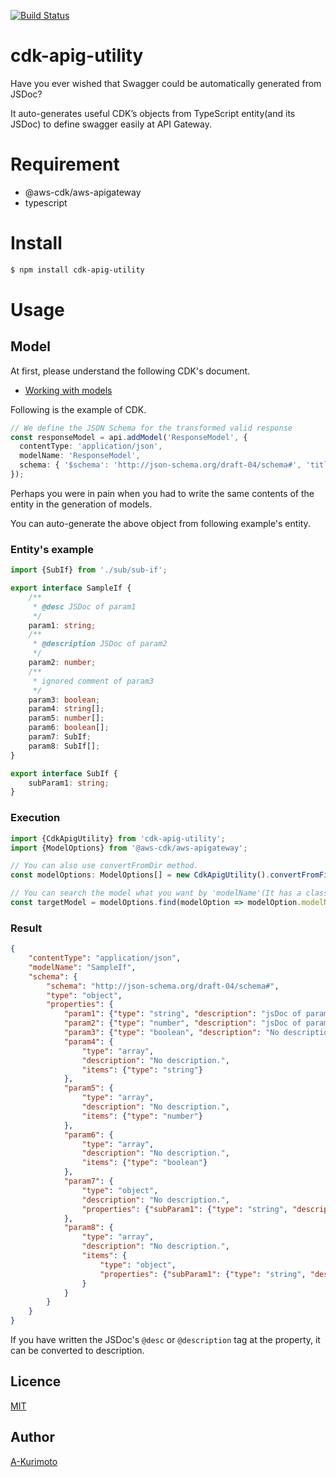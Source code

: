 [![Build Status](https://travis-ci.org/A-Kurimoto/cdk-apig-utility.svg?branch=master)](https://travis-ci.org/A-Kurimoto/cdk-apig-utility)

cdk-apig-utility
====

Have you ever wished that Swagger could be automatically generated from JSDoc?

It auto-generates useful CDK’s objects from TypeScript entity(and its JSDoc) to define swagger easily at API Gateway.

# Requirement
- @aws-cdk/aws-apigateway
- typescript

# Install

```bash
$ npm install cdk-apig-utility
```

# Usage

## Model

At first, please understand the following CDK's document.

- [Working with models](https://docs.aws.amazon.com/cdk/api/latest/docs/aws-apigateway-readme.html#working-with-models)

Following is the example of CDK.

```typescript
// We define the JSON Schema for the transformed valid response
const responseModel = api.addModel('ResponseModel', {
  contentType: 'application/json',
  modelName: 'ResponseModel',
  schema: { '$schema': 'http://json-schema.org/draft-04/schema#', 'title': 'pollResponse', 'type': 'object', 'properties': { 'state': { 'type': 'string' }, 'greeting': { 'type': 'string' } } }
});
```

Perhaps you were in pain when you had to write the same contents of the entity in the generation of models.

You can auto-generate the above object from following example's entity.

### Entity's example
```typescript:sample-if.ts
import {SubIf} from './sub/sub-if';

export interface SampleIf {
    /**
     * @desc JSDoc of param1
     */
    param1: string;
    /**
     * @description JSDoc of param2
     */
    param2: number;
    /**
     * ignored comment of param3
     */
    param3: boolean;
    param4: string[];
    param5: number[];
    param6: boolean[];
    param7: SubIf;
    param8: SubIf[];
}
```

```typescript:sub-if.ts
export interface SubIf {
    subParam1: string;
}
```

### Execution

```typescript
import {CdkApigUtility} from 'cdk-apig-utility';
import {ModelOptions} from '@aws-cdk/aws-apigateway';

// You can also use convertFromDir method.
const modelOptions: ModelOptions[] = new CdkApigUtility().convertFromFiles(['sample-if.ts', 'sub/sub-if.ts']);

// You can search the model what you want by 'modelName'(It has a class name or interface name). 
const targetModel = modelOptions.find(modelOption => modelOption.modelName === 'SampleIf') as ModelOptions;
```

### Result

```json
{
    "contentType": "application/json",
    "modelName": "SampleIf",
    "schema": {
        "schema": "http://json-schema.org/draft-04/schema#",
        "type": "object",
        "properties": {
            "param1": {"type": "string", "description": "jsDoc of param1"},
            "param2": {"type": "number", "description": "jsDoc of param2"},
            "param3": {"type": "boolean", "description": "No description."},
            "param4": {
                "type": "array",
                "description": "No description.",
                "items": {"type": "string"}
            },
            "param5": {
                "type": "array",
                "description": "No description.",
                "items": {"type": "number"}
            },
            "param6": {
                "type": "array",
                "description": "No description.",
                "items": {"type": "boolean"}
            },
            "param7": {
                "type": "object",
                "description": "No description.",
                "properties": {"subParam1": {"type": "string", "description": "No description."}}
            },
            "param8": {
                "type": "array",
                "description": "No description.",
                "items": {
                    "type": "object",
                    "properties": {"subParam1": {"type": "string", "description": "No description."}}
                }
            }
        }
    }
}

```

If you have written the JSDoc's `@desc` or `@description` tag at the property, it can be converted to description.

## Licence

[MIT](https://github.com/A-Kurimoto/cdk-apig-utility/blob/master/LICENSE)

## Author

[A-Kurimoto](https://github.com/A-Kurimoto)
